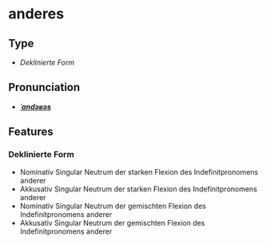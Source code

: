 # anderes
## Type
- _Deklinierte Form_
## Pronunciation
- **_[ˈandəʁəs](https://commons.wikimedia.org/wiki/File:De-anderes.ogg)_**
## Features
### Deklinierte Form
-  Nominativ Singular Neutrum der starken Flexion des Indefinitpronomens anderer
-  Akkusativ Singular Neutrum der starken Flexion des Indefinitpronomens anderer
-  Nominativ Singular Neutrum der gemischten Flexion des Indefinitpronomens anderer
-  Akkusativ Singular Neutrum der gemischten Flexion des Indefinitpronomens anderer
